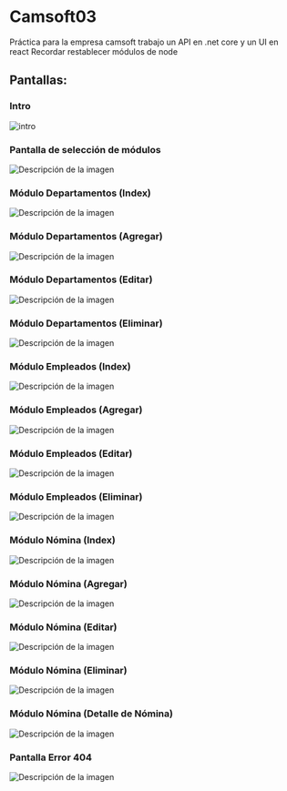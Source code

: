 
# Camsoft03 
Práctica para la empresa camsoft
trabajo un API en .net core y un UI en react
Recordar restablecer módulos de node

## Pantallas:

### Intro

![intro](/images/intro.png)


### Pantalla de selección de módulos

![Descripción de la imagen](/images/select_module.png)


### Módulo Departamentos (Index)
![Descripción de la imagen](/images/department.module.index.png)

### Módulo Departamentos (Agregar)
![Descripción de la imagen](/images/department.module.add.png)

### Módulo Departamentos (Editar)
![Descripción de la imagen](/images/department.module.update.png)

### Módulo Departamentos (Eliminar)
![Descripción de la imagen](/images/department.module.delete.png)

### Módulo Empleados (Index)
![Descripción de la imagen](/images/employee.module.index.png)

### Módulo Empleados (Agregar)
![Descripción de la imagen](/images/employee.module.add.png)

### Módulo Empleados (Editar)
![Descripción de la imagen](/images/employee.module.update.png)

### Módulo Empleados (Eliminar)
![Descripción de la imagen](/images/employee.module.delete.png)

### Módulo Nómina (Index)
![Descripción de la imagen](/images/payroll.module.index.png)

### Módulo Nómina (Agregar)
![Descripción de la imagen](/images/payroll.module.add.png)

### Módulo Nómina (Editar)
![Descripción de la imagen](/images/payroll.module.update.png)

### Módulo Nómina (Eliminar)
![Descripción de la imagen](/images/payroll.module.delete.png)

### Módulo Nómina (Detalle de Nómina)
![Descripción de la imagen](/images/payroll.module.detail.png)


### Pantalla Error 404
![Descripción de la imagen](/images/error404.png)
